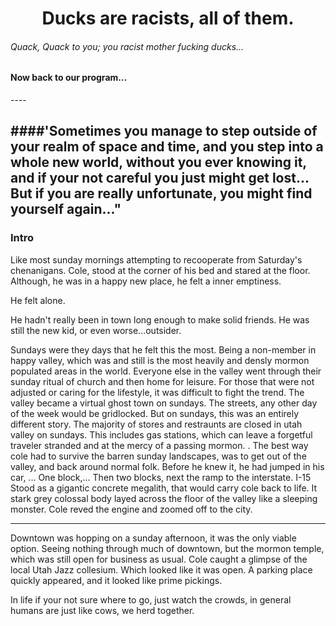 <center><h1>Ducks are racists, all of them.</h1></center>
<h6>Quack, Quack to you; you racist mother fucking ducks...</h6>
<h4>Now back to our program...</h4>
----

####'Sometimes you manage to step outside of your realm of space and time, and you step into a whole new world, without you ever knowing it, and if your not careful you just might get lost... But if you are really unfortunate, you might find yourself again..."
----

### Intro

<p>Like most sunday mornings attempting to recooperate from Saturday's chenanigans. Cole, stood at the corner of his bed and stared at the floor. Although, he was in a happy new place, he felt a inner emptiness. </p> 
He felt alone.

He hadn't really been in town long enough to make solid friends. He was still the new kid, or even worse...outsider. 

Sundays were they days that he felt this the most. Being a non-member in happy valley, which was and still is the most heavily and densly mormon populated areas in the world. Everyone else in the valley went through their sunday ritual of church and then home for leisure. 
For those that were not adjusted or caring for the lifestyle, it was difficult to fight the trend. The valley became a virtual ghost town on sundays. The streets, any other day of the week would be gridlocked. But on sundays, this was an entirely different story. The majority of stores and restraunts are closed in utah valley on sundays. This includes gas stations, which can leave a forgetful traveler stranded and at the mercy of a passing mormon. 
. 
The best way cole had to survive the barren sunday landscapes, was to get out of the valley, and back around normal folk. 
Before he knew it, he had jumped in his car, ... One block,... Then two blocks, next the ramp to the interstate. 
I-15 Stood as a gigantic concrete megalith, that would carry cole back to life. It stark grey colossal body layed across the floor of the valley like a sleeping monster. Cole reved the engine and zoomed off to the city. 
<hr>
Downtown was hopping on a sunday afternoon, it was the only viable option. Seeing nothing through much of downtown, but the mormon temple, which was still open for business as usual. Cole caught a glimpse of the local Utah Jazz collesium. Which looked like it was open. A parking place quickly appeared, and it looked like prime pickings. 

In life if your not sure where to go, just watch the crowds, in general humans are just like cows, we herd together. 

